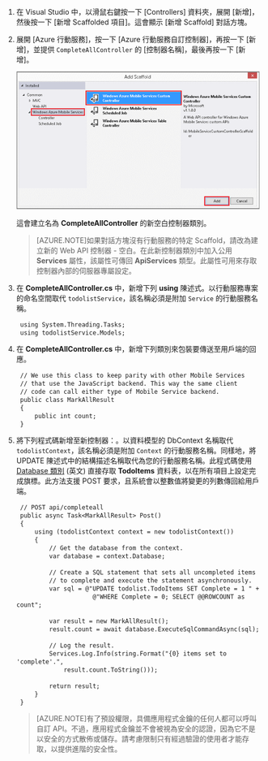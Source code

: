 

1. 在 Visual Studio 中，以滑鼠右鍵按一下 [Controllers] 資料夾，展開 [新增]，然後按一下 [新增 Scaffolded 項目]。這會顯示 [新增 Scaffold] 對話方塊。

2. 展開 [Azure 行動服務]，按一下 [Azure 行動服務自訂控制器]，再按一下 [新增]，並提供 `CompleteAllController` 的 [控制器名稱]，最後再按一下 [新增]。

	![Web API Add Scaffold dialog](./media/mobile-services-dotnet-backend-create-custom-api/add-custom-api-controller.png)

	這會建立名為 **CompleteAllController** 的新空白控制器類別。

	>[AZURE.NOTE]如果對話方塊沒有行動服務的特定 Scaffold，請改為建立新的 Web API 控制器 - 空白。在此新控制器類別中加入公用 **Services** 屬性，該屬性可傳回 **ApiServices** 類型。此屬性可用來存取控制器內部的伺服器專屬設定。

3. 在 **CompleteAllController.cs** 中，新增下列 **using** 陳述式。以行動服務專案的命名空間取代 `todolistService`，該名稱必須是附加 `Service` 的行動服務名稱。

		using System.Threading.Tasks;
		using todolistService.Models;

4. 在 **CompleteAllController.cs** 中，新增下列類別來包裝要傳送至用戶端的回應。

        // We use this class to keep parity with other Mobile Services
        // that use the JavaScript backend. This way the same client
        // code can call either type of Mobile Service backend.
        public class MarkAllResult
        {
            public int count;
        }

5. 將下列程式碼新增至新控制器：。以資料模型的 DbContext 名稱取代 `todolistContext`，該名稱必須是附加 `Context` 的行動服務名稱。同樣地，將 UPDATE 陳述式中的結構描述名稱取代為您的行動服務名稱。此程式碼使用 [Database 類別](http://msdn.microsoft.com/library/system.data.entity.database.aspx) (英文) 直接存取 **TodoItems** 資料表，以在所有項目上設定完成旗標。此方法支援 POST 要求，且系統會以整數值將變更的列數傳回給用戶端。


	    // POST api/completeall
        public async Task<MarkAllResult> Post()
        {
            using (todolistContext context = new todolistContext())
            {
                // Get the database from the context.
                var database = context.Database;

                // Create a SQL statement that sets all uncompleted items
                // to complete and execute the statement asynchronously.
                var sql = @"UPDATE todolist.TodoItems SET Complete = 1 " +
                            @"WHERE Complete = 0; SELECT @@ROWCOUNT as count";

                var result = new MarkAllResult();
                result.count = await database.ExecuteSqlCommandAsync(sql);

                // Log the result.
                Services.Log.Info(string.Format("{0} items set to 'complete'.",
                    result.count.ToString()));

                return result;
            }
        }

	> [AZURE.NOTE]有了預設權限，具備應用程式金鑰的任何人都可以呼叫自訂 API。不過，應用程式金鑰並不會被視為安全的認證，因為它不是以安全的方式散佈或儲存。請考慮限制只有經過驗證的使用者才能存取，以提供進階的安全性。

<!---HONumber=July15_HO2-->